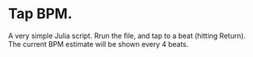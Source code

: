 # Tap BPM.
A very simple Julia script. 
Rrun the file, and tap to a beat (hitting Return). The current BPM estimate will be shown every 4 beats.
